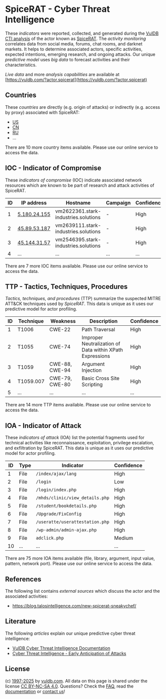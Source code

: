 # SpiceRAT - Cyber Threat Intelligence

These _indicators_ were reported, collected, and generated during the [VulDB CTI analysis](https://vuldb.com/?kb.cti) of the actor known as [SpiceRAT](https://vuldb.com/?actor.spicerat). The _activity monitoring_ correlates data from social media, forums, chat rooms, and darknet markets. It helps to determine associated actors, specific activities, expected intentions, emerging research, and ongoing attacks. Our unique _predictive model_ uses _big data_ to forecast activities and their characteristics.

_Live data_ and more _analysis capabilities_ are available at [https://vuldb.com/?actor.spicerat](https://vuldb.com/?actor.spicerat)

## Countries

These _countries_ are directly (e.g. origin of attacks) or indirectly (e.g. access by proxy) associated with SpiceRAT:

* [US](https://vuldb.com/?country.us)
* [CN](https://vuldb.com/?country.cn)
* [RU](https://vuldb.com/?country.ru)
* ...

There are 10 more country items available. Please use our online service to access the data.

## IOC - Indicator of Compromise

These _indicators of compromise_ (IOC) indicate associated network resources which are known to be part of research and attack activities of SpiceRAT.

ID | IP address | Hostname | Campaign | Confidence
-- | ---------- | -------- | -------- | ----------
1 | [5.180.24.155](https://vuldb.com/?ip.5.180.24.155) | vm2622361.stark-industries.solutions | - | High
2 | [45.89.53.187](https://vuldb.com/?ip.45.89.53.187) | vm2639111.stark-industries.solutions | - | High
3 | [45.144.31.57](https://vuldb.com/?ip.45.144.31.57) | vm2546395.stark-industries.solutions | - | High
4 | ... | ... | ... | ...

There are 7 more IOC items available. Please use our online service to access the data.

## TTP - Tactics, Techniques, Procedures

_Tactics, techniques, and procedures_ (TTP) summarize the suspected MITRE ATT&CK techniques used by _SpiceRAT_. This data is unique as it uses our predictive model for actor profiling.

ID | Technique | Weakness | Description | Confidence
-- | --------- | -------- | ----------- | ----------
1 | T1006 | CWE-22 | Path Traversal | High
2 | T1055 | CWE-74 | Improper Neutralization of Data within XPath Expressions | High
3 | T1059 | CWE-88, CWE-94 | Argument Injection | High
4 | T1059.007 | CWE-79, CWE-80 | Basic Cross Site Scripting | High
5 | ... | ... | ... | ...

There are 14 more TTP items available. Please use our online service to access the data.

## IOA - Indicator of Attack

These _indicators of attack_ (IOA) list the potential fragments used for technical activities like reconnaissance, exploitation, privilege escalation, and exfiltration by SpiceRAT. This data is unique as it uses our predictive model for actor profiling.

ID | Type | Indicator | Confidence
-- | ---- | --------- | ----------
1 | File | `/index/ajax/lang` | High
2 | File | `/login` | Low
3 | File | `/login/index.php` | High
4 | File | `/mhds/clinic/view_details.php` | High
5 | File | `/student/bookdetails.php` | High
6 | File | `/Upgrade/FixConfig` | High
7 | File | `/useratte/userattestation.php` | High
8 | File | `/wp-admin/admin-ajax.php` | High
9 | File | `adclick.php` | Medium
10 | ... | ... | ...

There are 75 more IOA items available (file, library, argument, input value, pattern, network port). Please use our online service to access the data.

## References

The following list contains _external sources_ which discuss the actor and the associated activities:

* https://blog.talosintelligence.com/new-spicerat-sneakychef/

## Literature

The following _articles_ explain our unique predictive cyber threat intelligence:

* [VulDB Cyber Threat Intelligence Documentation](https://vuldb.com/?kb.cti)
* [Cyber Threat Intelligence - Early Anticipation of Attacks](https://www.scip.ch/en/?labs.20201022)

## License

(c) [1997-2025](https://vuldb.com/?kb.changelog) by [vuldb.com](https://vuldb.com/?kb.about). All data on this page is shared under the license [CC BY-NC-SA 4.0](https://creativecommons.org/licenses/by-nc-sa/4.0/). Questions? Check the [FAQ](https://vuldb.com/?kb.faq), read the [documentation](https://vuldb.com/?kb) or [contact us](https://vuldb.com/?contact)!
